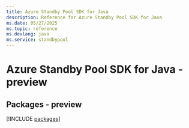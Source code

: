 ```yaml
---
title: Azure Standby Pool SDK for Java
description: Reference for Azure Standby Pool SDK for Java
ms.date: 05/27/2025
ms.topic: reference
ms.devlang: java
ms.service: standbypool
---
```

# Azure Standby Pool SDK for Java - preview
## Packages - preview
[!INCLUDE [packages](standby-pool-index.md)]